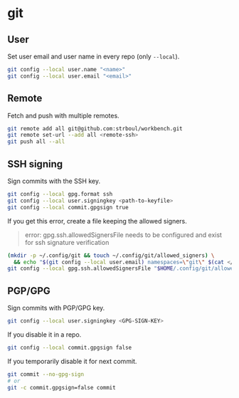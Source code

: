 # git

## User

Set user email and user name in every repo (only `--local`).

```sh
git config --local user.name "<name>"
git config --local user.email "<email>"
```

## Remote

Fetch and push with multiple remotes.

```sh
git remote add all git@github.com:strboul/workbench.git
git remote set-url --add all <remote-ssh>
git push all --all
```

## SSH signing

Sign commits with the SSH key.

```sh
git config --local gpg.format ssh
git config --local user.signingkey <path-to-keyfile>
git config --local commit.gpgsign true
```

If you get this error, create a file keeping the allowed signers.

> error: gpg.ssh.allowedSignersFile needs to be configured and exist for ssh signature verification

```sh
(mkdir -p ~/.config/git && touch ~/.config/git/allowed_signers) \
  && echo "$(git config --local user.email) namespaces=\"git\" $(cat </path-to-keyfile>)" >> ~/.config/git/allowed_signers
git config --local gpg.ssh.allowedSignersFile "$HOME/.config/git/allowed_signers"
```

## PGP/GPG

Sign commits with PGP/GPG key.

```sh
git config --local user.signingkey <GPG-SIGN-KEY>
```

If you disable it in a repo.

```sh
git config --local commit.gpgsign false
```

If you temporarily disable it for next commit.

```sh
git commit --no-gpg-sign
# or
git -c commit.gpgsign=false commit
```
